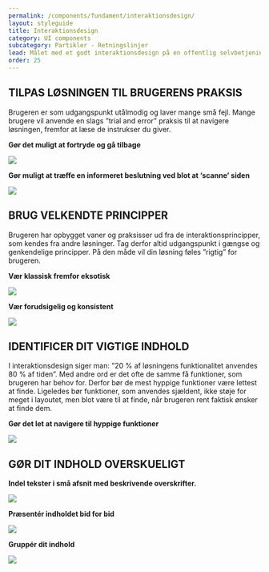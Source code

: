 ```yaml
---
permalink: /components/fundament/interaktionsdesign/
layout: styleguide
title: Interaktionsdesign
category: UI components
subcategory: Partikler - Retningslinjer
lead: Målet med et godt interaktionsdesign på en offentlig selvbetjeningsløsning, er at gøre brugeroplevelsen så friktionsfri som muligt. Det væsentligste i denne disciplin, er at bygge løsninger med omtanke for brugerens behov, mål og brugspraksisser. Selvom der er mange facetter af et godt interaktionsdesign, kan du nå langt ved blot at følge disse grundlæggende retningslinjer. 
order: 25
---
```


## TILPAS LØSNINGEN TIL BRUGERENS PRAKSIS

Brugeren er som udgangspunkt utålmodig og laver mange små fejl. Mange brugere vil anvende en slags ”trial and error” praksis til at navigere løsningen, fremfor at læse de instrukser du giver. 

<div class="usa-grid-full">
    <div class="usa-width-one-third">
        <p><strong>Gør det muligt at fortryde og gå tilbage</strong></p>
    </div>
    <div class="usa-width-two-thirds">
        <img src="{{ site.baseurl }}/img/retningslinjer/dodont.png"
        style="">
    </div>
</div>

<div class="usa-grid-full">
    <div class="usa-width-one-third">
        <p><strong>Gør muligt at træffe en informeret beslutning ved blot at ‘scanne’ siden</strong></p>
    </div>
    <div class="usa-width-two-thirds">
        <img src="{{ site.baseurl }}/img/retningslinjer/dodont.png"
        style="">
    </div>
</div>


## BRUG VELKENDTE PRINCIPPER

Brugeren har opbygget vaner og praksisser ud fra de interaktionsprincipper, som  kendes fra andre løsninger. Tag derfor altid udgangspunkt i gængse og genkendelige principper. På den måde vil din løsning føles ”rigtig” for brugeren.

<div class="usa-grid-full">
    <div class="usa-width-one-third">
        <p><strong>Vær klassisk fremfor eksotisk</strong></p>
    </div>
    <div class="usa-width-two-thirds">
        <img src="{{ site.baseurl }}/img/retningslinjer/dodont.png"
        style="">
    </div>
</div>


<div class="usa-grid-full">
    <div class="usa-width-one-third">
        <p><strong>Vær forudsigelig og konsistent</strong></p>
    </div>
    <div class="usa-width-two-thirds">
        <img src="{{ site.baseurl }}/img/retningslinjer/dodont.png"
        style="">
    </div>
</div>



## IDENTIFICER DIT VIGTIGE INDHOLD

I interaktionsdesign siger man: ”20 % af løsningens funktionalitet anvendes 80 % af tiden”. Med andre ord er det ofte de samme få funktioner, som brugeren har behov for. Derfor bør de mest hyppige funktioner være lettest at finde. Ligeledes bør funktioner, som anvendes sjældent, ikke støje for meget i layoutet, men blot være til at finde, når brugeren rent faktisk ønsker at finde dem. 

<div class="usa-grid-full">
    <div class="usa-width-one-third">
        <p><strong>Gør det let at navigere til hyppige funktioner</strong></p>
    </div>
    <div class="usa-width-two-thirds">
        <img src="{{ site.baseurl }}/img/retningslinjer/dodont.png"
        style="">
    </div>
</div>



## GØR DIT INDHOLD OVERSKUELIGT

<div class="usa-grid-full">
    <div class="usa-width-one-third">
        <p><strong>Indel tekster i små afsnit med beskrivende overskrifter.</strong></p>
    </div>
    <div class="usa-width-two-thirds">
        <img src="{{ site.baseurl }}/img/retningslinjer/dodont.png"
        style="">
    </div>
</div>


<div class="usa-grid-full">
    <div class="usa-width-one-third">
        <p><strong>Præsentér indholdet bid for bid</strong></p>
    </div>
    <div class="usa-width-two-thirds">
        <img src="{{ site.baseurl }}/img/retningslinjer/dodont.png"
        style="">
    </div>
</div>

<div class="usa-grid-full">
    <div class="usa-width-one-third">
        <p><strong>Gruppér dit indhold</strong></p>
    </div>
    <div class="usa-width-two-thirds">
        <img src="{{ site.baseurl }}/img/retningslinjer/dodont.png"
        style="">
    </div>
</div>
